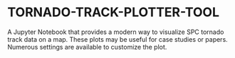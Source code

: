 # TORNADO-TRACK-PLOTTER-TOOL
A Jupyter Notebook that provides a modern way to visualize SPC tornado track data on a map. These plots may be useful for case studies or papers. Numerous settings are available to customize the plot.
